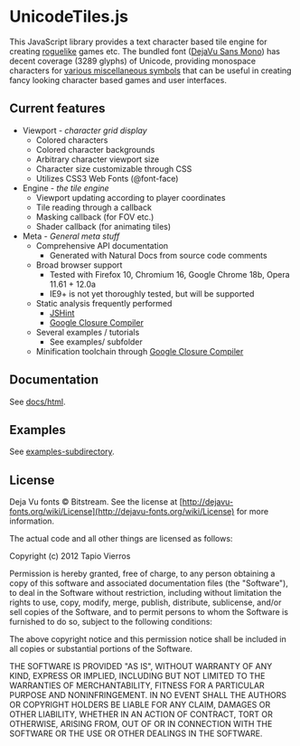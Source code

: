 UnicodeTiles.js
===============

This JavaScript library provides a text character based tile engine for creating [roguelike](http://en.wikipedia.org/wiki/Roguelike) games etc. The bundled font ([DejaVu Sans Mono](http://dejavu-fonts.org/)) has decent coverage (3289 glyphs) of Unicode, providing monospace characters for [various miscellaneous symbols](http://tapio.github.com/unicodetiles.js/examples/01-minimal.html) that can be useful in creating fancy looking character based games and user interfaces.


Current features
----------------
* Viewport - _character grid display_
	- Colored characters
	- Colored character backgrounds
	- Arbitrary character viewport size
	- Character size customizable through CSS
	- Utilizes CSS3 Web Fonts (@font-face)
* Engine - _the tile engine_
	- Viewport updating according to player coordinates
	- Tile reading through a callback
	- Masking callback (for FOV etc.)
	- Shader callback (for animating tiles)
* Meta - _General meta stuff_
	- Comprehensive API documentation
		+ Generated with Natural Docs from source code comments
	- Broad browser support
		+ Tested with Firefox 10, Chromium 16, Google Chrome 18b, Opera 11.61 + 12.0a
		+ IE9+ is not yet thoroughly tested, but will be supported
	- Static analysis frequently performed
		+ [JSHint](http://www.jshint.com/)
		+ [Google Closure Compiler](http://closure-compiler.appspot.com/)
	- Several examples / tutorials
		+ See examples/ subfolder
	- Minification toolchain through [Google Closure Compiler](http://closure-compiler.appspot.com/)


Documentation
-------------

See [docs/html](docs/html/).


Examples
--------

See [examples-subdirectory](examples/).


License
-------

Deja Vu fonts &copy; Bitstream. See the license at [http://dejavu-fonts.org/wiki/License](http://dejavu-fonts.org/wiki/License) for more information.

The actual code and all other things are licensed as follows:

Copyright (c) 2012 Tapio Vierros
	
Permission is hereby granted, free of charge, to any person obtaining a copy of this software and associated documentation files (the "Software"), to deal in the Software without restriction, including without limitation the rights to use, copy, modify, merge, publish, distribute, sublicense, and/or sell copies of the Software, and to permit persons to whom the Software is furnished to do so, subject to the following conditions:

The above copyright notice and this permission notice shall be included in all copies or substantial portions of the Software.

THE SOFTWARE IS PROVIDED "AS IS", WITHOUT WARRANTY OF ANY KIND, EXPRESS OR IMPLIED, INCLUDING BUT NOT LIMITED TO THE WARRANTIES OF MERCHANTABILITY, FITNESS FOR A PARTICULAR PURPOSE AND NONINFRINGEMENT. IN NO EVENT SHALL THE AUTHORS OR COPYRIGHT HOLDERS BE LIABLE FOR ANY CLAIM, DAMAGES OR OTHER LIABILITY, WHETHER IN AN ACTION OF CONTRACT, TORT OR OTHERWISE, ARISING FROM, OUT OF OR IN CONNECTION WITH THE SOFTWARE OR THE USE OR OTHER DEALINGS IN THE SOFTWARE.

